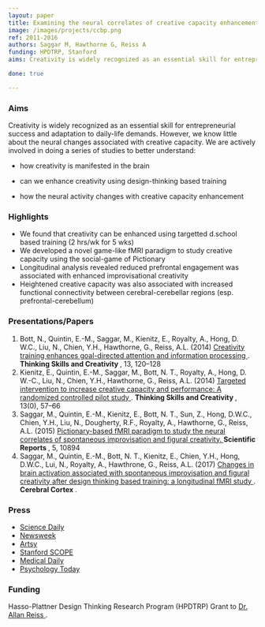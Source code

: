 ```yaml
---
layout: paper
title: Examining the neural correlates of creative capacity enhancement using targetted training. 
image: /images/projects/ccbp.png
ref: 2011-2016
authors: Saggar M, Hawthorne G, Reiss A
funding: HPDTRP, Stanford
aims: Creativity is widely recognized as an essential skill for entrepreneurial success and adaptation to daily-life demands. However, we know little about the neural changes associated with creative capacity enhancement. Here, we studied i) whether creativity can be enhanced using targetted training and ii) the associated changes in brain dynamics.

done: true

---
```


### Aims

Creativity is widely recognized as an essential skill for entrepreneurial success and adaptation to daily-life demands. However, we know little about the neural changes associated with creative capacity. We are actively involved in doing a series of studies to better understand:

- how creativity is manifested in the brain

- can we enhance creativity using design-thinking based training

- how the neural activity changes with creative capacity enhancement


### Highlights

- We found that creativity can be enhanced using targetted d.school based training (2 hrs/wk for 5 wks)
- We developed a novel game-like fMRI paradigm to study creative capacity using the social-game of Pictionary
- Longitudinal analysis revealed reduced prefrontal engagement was associated with enhanced improvisational creativity
- Heightened creative capacity was also associated with increased functional connectivity between cerebral-cerebellar regions (esp. prefrontal-cerebellum)


### Presentations/Papers
1. Bott, N., Quintin, E.-M., Saggar, M., Kienitz, E., Royalty, A., Hong, D. W.C., Liu, N., Chien, Y.H., Hawthorne, G., Reiss, A.L. (2014) <a href="http://dx.doi.org/10.1016/j.tsc.2014.03.005"> Creativity training enhances goal-directed attention and information processing </a>. <strong> Thinking Skills and Creativity </strong>, 13, 120–128   
2. Kienitz, E., Quintin, E.-M., Saggar, M., Bott, N. T., Royalty, A., Hong, D. W.-C., Liu, N., Chien, Y.H., Hawthorne, G., Reiss, A.L. (2014) <a href="http://dx.doi.org/10.1016/j.tsc.2014.03.002"> Targeted intervention to increase creative capacity and performance: A randomized controlled pilot study </a>. <strong> Thinking Skills and Creativity </strong>, 13(0), 57–66    
3. Saggar, M., Quintin, E.-M., Kienitz, E., Bott, N. T., Sun, Z., Hong, D.W.C., Chien, Y.H., Liu, N., Dougherty, R.F., Royalty, A., Hawthorne, G., Reiss, A.L. (2015) <a href="http://dx.doi.org/10.1038/srep10894"> Pictionary-based fMRI paradigm to study the neural correlates of spontaneous improvisation and figural creativity. </a> <strong> Scientific Reports </strong>, 5, 10894 
4. Saggar, M., Quintin, E.-M., Bott, N. T., Kienitz, E., Chien, Y.H., Hong, D.W.C., Lui, N., Royalty, A., Hawthrone, G., Reiss, A.L. (2017) <a href="http://doi.org/10.1093/cercor/bhw171 "> Changes in brain activation associated with spontaneous improvisation and figural creativity after design thinking based training: a longitudinal fMRI study </a>. <strong> Cerebral Cortex </strong>. 

### Press
- <a href="https://www.sciencedaily.com/releases/2015/05/150528084158.htm">Science Daily</a>
- <a href="https://www.newsweek.com/using-pictionary-study-creativity-and-brain-338323">Newsweek</a>
- <a href="https://www.artsy.net/article/artsy-editorial-live-creative-life">Artsy</a>
- <a href="https://scopeblog.stanford.edu/2015/05/28/stanford-researchers-tie-unexpected-brain-structures-to-creativity-and-to-stifling-it/"> Stanford SCOPE </a>
- <a href="https://www.medicaldaily.com/creativity-and-unremarkable-cerebellum-motor-region-found-play-surprising-role-335680"> Medical Daily </a>
- <a href="https://www.psychologytoday.com/us/blog/the-athletes-way/201706/new-research-explains-why-overthinking-can-hinder-creativity"> Psychology Today </a>


### Funding
Hasso-Plattner Design Thinking Research Program (HPDTRP) Grant to <a href="profiles.stanford.edu/allan-reiss">Dr. Allan Reiss </a>. 